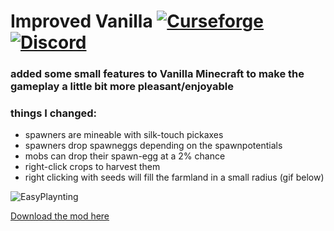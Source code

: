 # Improved Vanilla [![Curseforge](http://cf.way2muchnoise.eu/full_392827_downloads.svg)](https://www.curseforge.com/minecraft/mc-mods/improved-vanilla) [![Discord](https://img.shields.io/discord/639540436524072970?color=0a48c4&label=%20&logo=discord&logoColor=FFF)](https://discord.gg/bhUaWhq)

### added some small features to Vanilla Minecraft to make the gameplay a little bit more pleasant/enjoyable

### things I changed:

 - spawners are mineable with silk-touch pickaxes
 - spawners drop spawneggs depending on the spawnpotentials
 - mobs can drop their spawn-egg at a 2% chance
 - right-click crops to harvest them
 - right clicking with seeds will fill the farmland in a small radius (gif below)
 
 ![EasyPlaynting](https://i.ibb.co/LCLZJZK/Easy-Planting.gif)


[Download the mod here](https://www.curseforge.com/minecraft/mc-mods/improved-vanilla)
